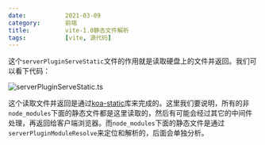 ```yaml
---
date:           2021-03-09
category:       前端
title:          vite-1.0静态文件解析
tags:           [vite, 源代码]
---
```


这个`serverPluginServeStatic`文件的作用就是读取硬盘上的文件并返回。我们可以看下代码：
<!--more-->
![serverPluginServeStatic.ts](/assets/images/vite/server-plugin-serve-static.png)

这个读取文件并返回是通过[koa-static](https://github.com/koajs/static)库来完成的。这里我们要说明，所有的非`node_modules`下面的静态文件都是这里读取的，然后有可能会经过其它的中间件处理，再返回给客户端浏览器。而`node_modules`下面的静态文件是通过`serverPluginModuleResolve`来定位和解析的，后面会单独分析。
